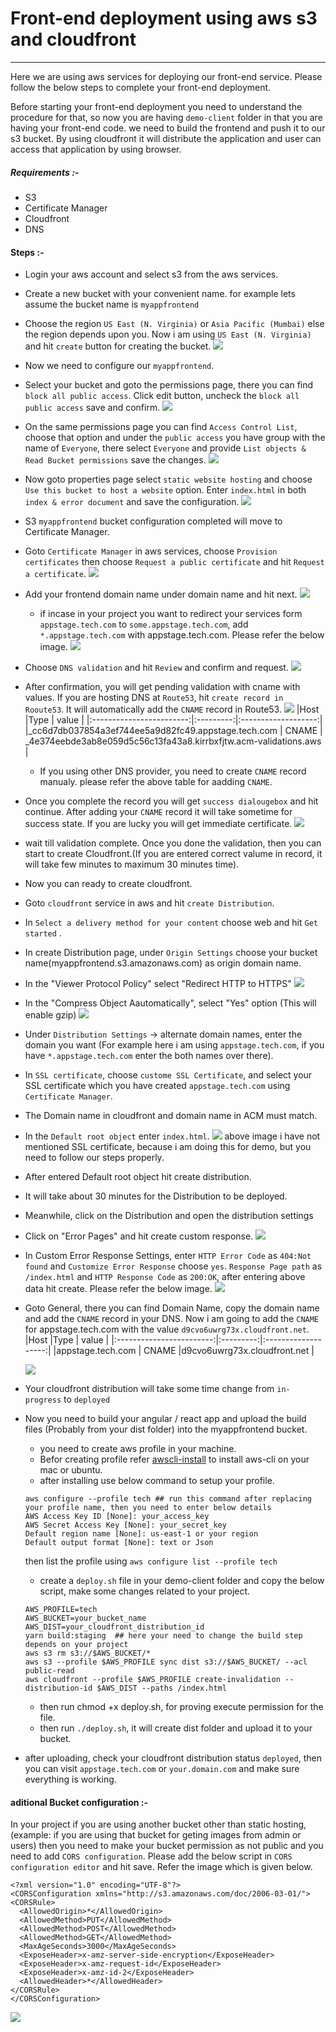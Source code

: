 # Front-end deployment using aws s3 and cloudfront
---
Here we are using aws services for deploying our front-end service. Please follow the below steps to complete your front-end deployment.

Before starting your front-end deployment you need to understand the procedure for that, so now you are having `demo-client` folder in that you are having your front-end code. we need to build the frontend and push it to our s3 bucket. By using cloudfront it will distribute the application and user can access that application by using browser.

 ##### Requirements :-
  - S3
  - Certificate Manager
  - Cloudfront
  - DNS

#### Steps :-

* Login your aws account and select s3 from the aws services.
* Create a new bucket with your convenient name. for example lets assume the bucket name is `myappfrontend`
* Choose the region `US East (N. Virginia)` or `Asia Pacific (Mumbai)` else the region depends upon you. Now i am using `US East (N. Virginia)` and hit `create` button for creating the bucket.
![](./images/image1.png)
* Now we need to configure our `myappfrontend`.
* Select your bucket and goto the permissions page, there you can find `block all public access`. Click edit button, uncheck the `block all public access` save and confirm.
![](./images/image2.png)

* On the same permissions page you can find `Access Control List`, choose that option and under the `public access` you have group with the name of `Everyone`, there select `Everyone` and  provide `List objects & Read Bucket permissions` save the changes.
![](./images/image3.png)

* Now goto properties page select `static website hosting` and choose `Use this bucket to host a website` option. Enter `index.html` in both `index & error document` and save the configuration.
![](./images/image4.png)

* S3 `myappfrontend` bucket configuration completed will move to Certificate Manager.
* Goto `Certificate Manager` in aws services, choose `Provision certificates` then choose `Request a public certificate` and hit `Request a certificate`.
![](./images/image5.png)
* Add your frontend domain name under domain name and hit next.
![](./images/image6.png)
  * if incase in your project you want to redirect your services form `appstage.tech.com` to `some.appstage.tech.com`, add `*.appstage.tech.com` with appstage.tech.com. Please refer the below image.
  ![](./images/image7.png)
* Choose `DNS validation` and hit `Review` and confirm and request.
![](./images/image8.png)
* After confirmation, you will get pending validation with cname with values. If you are hosting DNS at `Route53`, hit `create record in Rooute53`. It will automatically add the `CNAME` record in Route53.
![](./images/image9.png)
|Host                    |Type       | value                 |
|:------------------------:|:---------:|:-------------------:|
|_cc6d7db037854a3ef744ee5a9d82fc49.appstage.tech.com   |  CNAME | _4e374eebde3ab8e059d5c56c13fa43a8.kirrbxfjtw.acm-validations.aws  |

    *  If you using other DNS provider, you need to create `CNAME` record manualy. please refer the above table for aadding `CNAME`.
* Once you complete the record you will get `success dialougebox` and hit continue. After adding your `CNAME` record it will take sometime for success state. If you are lucky you will get immediate certificate.
![](./images/image10.png)
* wait till validation complete. Once you done the validation, then you can start to create Cloudfront.(If you are entered correct valume in record, it will take few minutes to maximum 30 minutes time).
* Now you can ready to create cloudfront.
* Goto `cloudfront` service in aws and hit `create Distribution`.
* In `Select a delivery method for your content` choose web and hit `Get started` .
* In create Distribution page, under `Origin Settings` choose your bucket name(myappfrontend.s3.amazonaws.com) as origin domain name.
* In the "Viewer Protocol Policy" select "Redirect HTTP to HTTPS"
 ![](./images/image11.png)
* In the "Compress Object Aautomatically", select "Yes" option (This will enable gzip)
 ![](./images/image12.png)
* Under `Distribution Settings` -> alternate domain names, enter the domain you want (For example here i am using  `appstage.tech.com`, if you have `*.appstage.tech.com` enter the both names over there).

* In `SSL certificate`, choose `custome SSL Certificate`, and select your  SSL certificate which you have created `appstage.tech.com` using `Certificate Manager`.
* The Domain name in cloudfront and domain name in ACM must match.
* In the `Default root object` enter `index.html`.
![](./images/image13.png)
 above image i have not mentioned SSL certificate, because i am doing this for demo, but you need to follow our steps properly.

 * After entered Default root object hit create distribution.
 * It will take about 30 minutes for the Distribution to be deployed.
 * Meanwhile, click on the Distribution and open the distribution settings
 * Click on "Error Pages" and hit create custom response.
   ![](./images/image14.png)
 * In Custom Error Response Settings, enter `HTTP Error Code` as `404:Not found` and `Customize Error Response` choose `yes`. `Response Page path` as `/index.html` and `HTTP Response Code` as `200:OK`, after entering above data hit create. Please refer the below image.
    ![](./images/image15.png)
* Goto General, there you can find Domain Name, copy the domain name and add the `CNAME` record in your DNS. Now i am going to add the `CNAME` for appstage.tech.com with the value `d9cvo6uwrg73x.cloudfront.net`.
|Host                    |Type       | value                 |
|:------------------------:|:---------:|:-------------------:|
|appstage.tech.com   |  CNAME |d9cvo6uwrg73x.cloudfront.net |

  ![](./images/image16.png)
* Your cloudfront distribution will take some time change from `in-progress` to `deployed`
* Now you need to build your angular / react app and upload the build files (Probably from your dist folder) into the myappfrontend bucket.
  * you need to create aws profile in your machine.
  * Befor creating profile refer [awscli-install](https://docs.aws.amazon.com/cli/latest/userguide/install-cliv1.html) to install aws-cli on your mac or ubuntu.
  * after installing use below command to setup your profile.
   ```
  aws configure --profile tech ## run this command after replacing your profile name, then you need to enter below details
  AWS Access Key ID [None]: your_access_key
  AWS Secret Access Key [None]: your_secret_key
  Default region name [None]: us-east-1 or your region
  Default output format [None]: text or Json
   ```
  then list the profile using `aws configure list --profile tech`
  * create a `deploy.sh` file in your demo-client folder and copy the below script, make some changes related to your project.
  ```
  AWS_PROFILE=tech
  AWS_BUCKET=your_bucket_name
  AWS_DIST=your_cloudfront_distribution_id
  yarn build:staging  ## here your need to change the build step depends on your project
  aws s3 rm s3://$AWS_BUCKET/*
  aws s3 --profile $AWS_PROFILE sync dist s3://$AWS_BUCKET/ --acl public-read
  aws cloudfront --profile $AWS_PROFILE create-invalidation --distribution-id $AWS_DIST --paths /index.html                             
  ```
  * then run chmod +x deploy.sh, for proving execute permission for the file.
  * then run `./deploy.sh`, it will create dist folder and upload it to your bucket.

* after uploading, check your cloudfront distribution status `deployed`, then you can visit `appstage.tech.com` or `your.domain.com` and make sure everything is working.


#### aditional Bucket configuration :-
 In your project if you are using another bucket other than static hosting,(example: if you are using that bucket for geting images from admin or users) then you need to make your bucket permission as not public and you need to add `CORS configuration`. Please add the below script in `CORS configuration editor` and hit save. Refer the image which is given below.
  ```
  <?xml version="1.0" encoding="UTF-8"?>
<CORSConfiguration xmlns="http://s3.amazonaws.com/doc/2006-03-01/">
<CORSRule>
    <AllowedOrigin>*</AllowedOrigin>
    <AllowedMethod>PUT</AllowedMethod>
    <AllowedMethod>POST</AllowedMethod>
    <AllowedMethod>GET</AllowedMethod>
    <MaxAgeSeconds>3000</MaxAgeSeconds>
    <ExposeHeader>x-amz-server-side-encryption</ExposeHeader>
    <ExposeHeader>x-amz-request-id</ExposeHeader>
    <ExposeHeader>x-amz-id-2</ExposeHeader>
    <AllowedHeader>*</AllowedHeader>
</CORSRule>
</CORSConfiguration>
  ```
![](./images/cors.png)
